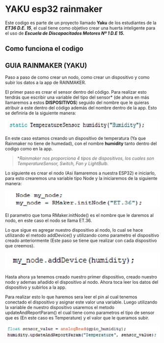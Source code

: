 # YAKU esp32 rainmaker
Este codigo es parte de un proyecto llamado **Yaku** de los estudiantes de la ***ET36 D.E. 15***,
el cual tiene como objetivo crear una huerta inteligente para el uso de ***Escuela de Discapacitados Motores Nº 1 D.E 15.***

## Como funciona el codigo

## GUIA RAINMAKER (YAKU)

Paso a paso de como crear un nodo, como crear un dispositivo y como subir los datos a la app de RAINMAKER.

El primer paso es crear el sensor dentro del código. Para realizar esto tendrás que escribir una variable del tipo del sensor* (de ahora en más llamaremos a estos **DISPOSITIVOS**) seguido del nombre que le quieras atribuir a este dentro del código además del nombre dentro de la app. Esto se definiría de la siguiente manera:

![device_definition](docs/device_definition.png)

En este caso estamos creando un dispositivo de temperatura (Ya que Rainmaker no tiene de humedad), con el nombre **humidity** tanto dentro del codigo como en la app.

> **Rainmaker nos proporciona 4 tipos de dispositivos, los cuales son TemperatureSensor, Switch, Fan y LightBulb.*

Lo siguiente es crear el nodo (Asi llamaremos a nuestra ESP32) e iniciarlo, para esto crearemos una variable tipo Node y la iniciaremos de la siguiente manera:

![node_definition](docs/node_definition.png)

El parametro que toma RMaker.initNode() es el nombre que le daremos al nodo, en este caso el nodo se llama ET.36.

Lo que sigue es agregar nuestro dispositivo al nodo, lo cual se hace utilizando el metodo addDevice() y utilizando como parametro el dispositivo creado anteriormente (Este paso se tiene que realizar con cada dispositivo que creemos).

![add_device](docs/add_device.png)

Hasta ahora ya tenemos creado nuestro primer dispositivo, creado nuestro nodo y ademas añadido el dispositivo al nodo. Ahora toca leer los datos del dispositivo y subirlos a la app.

Para realizar esto lo que haremos sera leer el pin al cual tenemos conectado el dispositivo y asignar este valor una variable. Luego utilizando la variable de nuestro dispositivo usaremos el metodo updateAndReportParam() el cual tiene como parametros el tipo de sensor que es (En este caso es Temperature) y el valor que le queramos subir.

![update_value](docs/update_value_device.png)

